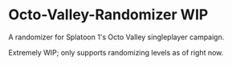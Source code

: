 # Octo-Valley-Randomizer WIP
A randomizer for Splatoon 1's Octo Valley singleplayer campaign.

Extremely WIP; only supports randomizing levels as of right now.
